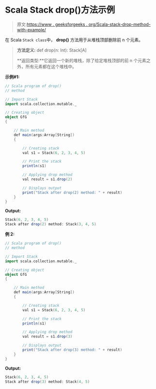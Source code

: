 # Scala Stack drop()方法示例

> 原文:[https://www . geeksforgeeks . org/Scala-stack-drop-method-with-example/](https://www.geeksforgeeks.org/scala-stack-drop-method-with-example/)

在 Scala `Stack class`中， **drop()** 方法用于从堆栈顶部删除前 n 个元素。

> **方法定义:** def drop(n: Int): Stack[A]
> 
> **返回类型:**它返回一个新的堆栈，除了给定堆栈顶部的前 n 个元素之外，所有元素都在这个堆栈中。

**示例#1:**

```scala
// Scala program of drop() 
// method 

// Import Stack 
import scala.collection.mutable._

// Creating object 
object GfG 
{ 

    // Main method 
    def main(args:Array[String]) 
    { 

        // Creating stack  
        val s1 = Stack(6, 2, 3, 4, 5)  

        // Print the stack 
        println(s1)  

        // Applying drop method  
        val result = s1.drop(2) 

        // Displays output  
        print("Stack after drop(2) method: " + result)
    } 
} 
```

**Output:**

```scala
Stack(6, 2, 3, 4, 5)
Stack after drop(2) method: Stack(3, 4, 5)

```

**例 2:**

```scala
// Scala program of drop() 
// method 

// Import Stack 
import scala.collection.mutable._

// Creating object 
object GfG 
{ 

    // Main method 
    def main(args:Array[String]) 
    { 

        // Creating stack  
        val s1 = Stack(6, 2, 3, 4, 5)  

        // Print the stack 
        println(s1)  

        // Applying drop method  
        val result = s1.drop(3) 

        // Displays output  
        print("Stack after drop(3) method: " + result)
    } 
} 
```

**Output:**

```scala
Stack(6, 2, 3, 4, 5)
Stack after drop(3) method: Stack(4, 5)

```